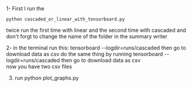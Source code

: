 1- First I run the
```
python cascaded_or_linear_with_tensorboard.py
```
twice 
run the first time with linear  and the second time with cascaded 
and don't forgt to change the name of the folder in the summary writer 

2- in the terminal run this: 
tensorboard --logdir=runs/cascaded 
then go to download data as csv 
do the same thing by running 
tensorboard --logdir=runs/cascaded 
then go to download data as csv  
now you have two csv files

3. run python plot_graphs.py
